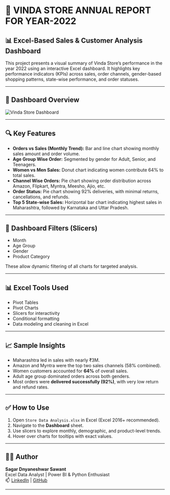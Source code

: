 # 📘 VINDA STORE ANNUAL REPORT FOR YEAR-2022

## 📊 Excel-Based Sales & Customer Analysis Dashboard

This project presents a visual summary of Vinda Store’s performance in the year 2022 using an interactive Excel dashboard. It highlights key performance indicators (KPIs) across sales, order channels, gender-based shopping patterns, state-wise performance, and order statuses.

---

## 📁 Dashboard Overview

![Vinda Store Dashboard](Screenshot%202025-04-20%20110055.png)

---

## 🔍 Key Features

- **Orders vs Sales (Monthly Trend):** Bar and line chart showing monthly sales amount and order volume.
- **Age Group Wise Order:** Segmented by gender for Adult, Senior, and Teenagers.
- **Women vs Men Sales:** Donut chart indicating women contribute 64% to total sales.
- **Channel Wise Orders:** Pie chart showing order distribution across Amazon, Flipkart, Myntra, Meesho, Ajio, etc.
- **Order Status:** Pie chart showing 92% deliveries, with minimal returns, cancellations, and refunds.
- **Top 5 State-wise Sales:** Horizontal bar chart indicating highest sales in Maharashtra, followed by Karnataka and Uttar Pradesh.

---

## 🎯 Dashboard Filters (Slicers)

- Month  
- Age Group  
- Gender  
- Product Category

These allow dynamic filtering of all charts for targeted analysis.

---

## 📊 Excel Tools Used

- Pivot Tables  
- Pivot Charts  
- Slicers for interactivity  
- Conditional formatting  
- Data modeling and cleaning in Excel  

---

## 📈 Sample Insights

- Maharashtra led in sales with nearly ₹3M.
- Amazon and Myntra were the top two sales channels (58% combined).
- Women customers accounted for **64%** of overall sales.
- Adult age group dominated orders across both genders.
- Most orders were **delivered successfully (92%)**, with very low return and refund rates.

---

## ✅ How to Use

1. Open `Store Data Analysis.xlsx` in Excel (Excel 2016+ recommended).
2. Navigate to the **Dashboard** sheet.
3. Use slicers to explore monthly, demographic, and product-level trends.
4. Hover over charts for tooltips with exact values.

---

## 🧑‍💻 Author

**Sagar Dnyaneshwar Sawant**  
Excel Data Analyst | Power BI & Python Enthusiast  
📫 [LinkedIn](www.linkedin.com/in/sagar-sawant-92b98a316) | [GitHub](https://github.com/sagar24042004)

---



